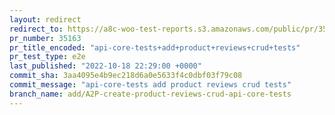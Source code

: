 ```yaml
---
layout: redirect
redirect_to: https://a8c-woo-test-reports.s3.amazonaws.com/public/pr/35163/e2e/index.html
pr_number: 35163
pr_title_encoded: "api-core-tests+add+product+reviews+crud+tests"
pr_test_type: e2e
last_published: "2022-10-18 22:29:00 +0000"
commit_sha: 3aa4095e4b9ec218d6a0e5633f4c0dbf03f79c08
commit_message: "api-core-tests add product reviews crud tests"
branch_name: add/A2P-create-product-reviews-crud-api-core-tests
---
```

